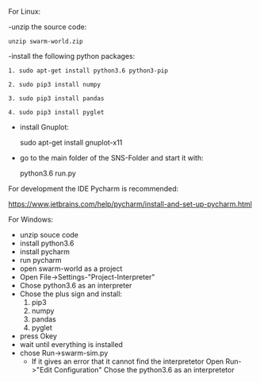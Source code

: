 For Linux:

-unzip the source code:

    unzip swarm-world.zip


-install the following python packages:

    1. sudo apt-get install python3.6 python3-pip 

    2. sudo pip3 install numpy

    3. sudo pip3 install pandas

    4. sudo pip3 install pyglet

- install Gnuplot:

    sudo apt-get install gnuplot-x11

- go to the main folder of the SNS-Folder and start it with:

    python3.6 run.py


For development the IDE Pycharm is recommended:

https://www.jetbrains.com/help/pycharm/install-and-set-up-pycharm.html


For Windows:
- unzip souce code
- install python3.6
- install pycharm
- run pycharm
- open swarm-world as a project
- Open File->Settings-"Project-Interpreter"
- Chose python3.6 as an interpreter
- Chose the plus sign and install:
    1. pip3
    2. numpy
    3. pandas
    4. pyglet
- press Okey
- wait until everything is installed
- chose Run->swarm-sim.py
    - If it gives an error that it cannot find the interpretetor
       Open Run->"Edit Configuration" Chose the python3.6 as an interpretetor
